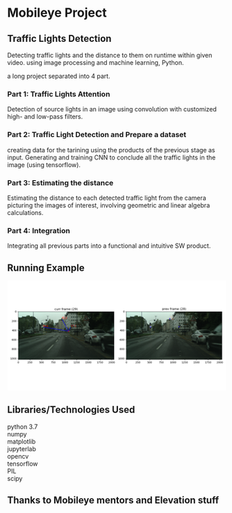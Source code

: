 # Mobileye Project
## Traffic Lights Detection

Detecting traffic lights and the distance to them on runtime within given video.
using image processing and machine learning, Python.

a long project separated into 4 part.

### Part 1: Traffic Lights Attention
Detection of source lights in an image using convolution with customized high- and low-pass filters.

### Part 2: Traffic Light Detection and Prepare a dataset
creating data for the tarining using the products of the previous stage as input.
Generating and training CNN to conclude all the traffic lights in the image (using tensorflow).

### Part 3: Estimating the distance
Estimating the distance to each detected traffic light from the camera picturing the images of interest,
involving geometric and linear algebra calculations.

### Part 4: Integration
Integrating all previous parts into a functional and intuitive SW product.

## Running Example
![alt text](output.png)

## Libraries/Technologies Used
python 3.7<br />
numpy<br />
matplotlib<br />
jupyterlab<br />
opencv<br />
tensorflow<br />
PIL<br />
scipy

## Thanks to Mobileye mentors and Elevation stuff
